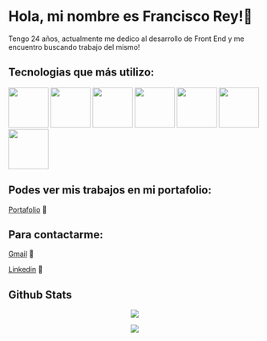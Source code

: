 <link rel="stylesheet" href="https://cdn.jsdelivr.net/gh/devicons/devicon@v2.15.1/devicon.min.css">


# Hola, mi nombre es Francisco Rey!👋

Tengo 24 años, actualmente me dedico al desarrollo de Front End y me encuentro buscando trabajo del mismo!

## Tecnologias que más utilizo:

<div display='flex' style={{gap:"5rem"}}>

<img width="80px" src="https://cdn.jsdelivr.net/gh/devicons/devicon/icons/html5/html5-original-wordmark.svg" />
<img width="80px" src="https://cdn.jsdelivr.net/gh/devicons/devicon/icons/css3/css3-original-wordmark.svg" />
<img width="80px" src="https://cdn.jsdelivr.net/gh/devicons/devicon/icons/javascript/javascript-original.svg" />
<img width="80px" src="https://cdn.jsdelivr.net/gh/devicons/devicon/icons/react/react-original-wordmark.svg" />
<img width="80px" src="https://cdn.jsdelivr.net/gh/devicons/devicon/icons/materialui/materialui-original.svg" />
<img width="80px" src="https://cdn.jsdelivr.net/gh/devicons/devicon/icons/nodejs/nodejs-plain.svg" />
<img width="80px" src="https://cdn.jsdelivr.net/gh/devicons/devicon/icons/git/git-original-wordmark.svg" />

 <div />
  
## Podes ver mis trabajos en mi portafolio:

[Portafolio](https://portafolio-new-git-dev-franrey98.vercel.app/) 👷

## Para contactarme:

[Gmail](reyfrancisco98@hotmail.com) 📧

[Linkedin](https://www.linkedin.com/in/francisco-rey-71060419a/) 🔗

## Github Stats  
<p align="center"><img src="https://github-readme-stats.vercel.app/api?username=franrey98&show_icons=true&count_private=true&hide_border=true&theme=codeSTACKr" align="center" /></p>  

<p align="center"><img src="https://github-readme-stats.vercel.app/api/top-langs/?username=franrey98&hide_border=true&layout=compact&langs_count=4&theme=codeSTACKr" align="center" /></p> 
